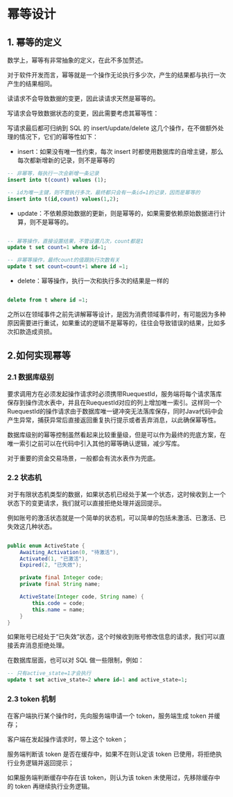 # 幂等设计

## 1. 幂等的定义

数学上，幂等有非常抽象的定义，在此不多加赘述。

对于软件开发而言，幂等就是一个操作无论执行多少次，产生的结果都与执行一次产生的结果相同。

读请求不会导致数据的变更，因此读请求天然是幂等的。

写请求会导致数据状态的变更，因此需要考虑其幂等性：

写请求最后都可归纳到 SQL 的 insert/update/delete 这几个操作，在不做额外处理的情况下，它们的幂等性如下：

- insert：如果没有唯一性约束，每次 insert 时都使用数据库的自增主键，那么每次都新增新的记录，则不是幂等的

```sql
-- 非幂等，每执行一次会新增一条记录
insert into t(count) values (1);

-- id为唯一主键，则不管执行多次，最终都只会有一条id=1的记录，因而是幂等的
insert into t(id,count) values(1,2);

```

- update：不依赖原始数据的更新，则是幂等的，如果需要依赖原始数据进行计算，则不是幂等的。

```sql

-- 幂等操作，直接设置结果，不管设置几次，count都是1
update t set count=1 where id=1;

-- 非幂等操作，最终count的值跟执行次数有关
update t set count=count+1 where id =1;

```

- delete：幂等操作，执行一次和执行多次的结果是一样的

```sql

delete from t where id =1;

```

之所以在领域事件之前先讲解幂等设计，是因为消费领域事件时，有可能因为多种原因需要进行重试，如果重试的逻辑不是幂等的，往往会导致错误的结果，比如多次扣款造成资损。

## 2.如何实现幂等

### 2.1 数据库级别

要求调用方在必须发起操作请求时必须携带RuequestId，服务端将每个请求落库保存到操作流水表中，并且在RuequestId对应的列上增加唯一索引。这样同一个RuequestId的操作请求由于数据库唯一键冲突无法落库保存，同时Java代码中会产生异常，捕获异常后直接返回重复执行提示或者丢弃消息，以此确保幂等性。

数据库级别的幂等控制虽然看起来比较重量级，但是可以作为最终的兜底方案，在唯一索引之前可以在代码中引入其他的幂等确认逻辑，减少写库。

对于重要的资金交易场景，一般都会有流水表作为兜底。

### 2.2 状态机

对于有限状态机类型的数据，如果状态机已经处于某一个状态，这时候收到上一个状态下的变更请求，我们就可以直接拒绝处理并返回提示。

例如账号的激活状态就是一个简单的状态机，可以简单的包括未激活、已激活、已失效这几种状态。

```java

public enum ActiveState {
    Awaiting_Activation(0, "待激活"),
    Activated(1, "已激活"),
    Expired(2, "已失效");

    private final Integer code;
    private final String name;

    ActiveState(Integer code, String name) {
        this.code = code;
        this.name = name;
    }
}

```

如果账号已经处于“已失效”状态，这个时候收到账号修改信息的请求，我们可以直接丢弃消息拒绝处理。

在数据库层面，也可以对 SQL 做一些限制，例如：

```sql
-- 只有active_state=1才会执行
update t set active_state=2 where id=1 and active_state=1;
```

### 2.3 token 机制

在客户端执行某个操作时，先向服务端申请一个 token，服务端生成 token 并缓存；

客户端在发起操作请求时，带上这个 token；

服务端判断该 token 是否在缓存中，如果不在则认定该 token 已使用，将拒绝执行业务逻辑并返回提示；

如果服务端判断缓存中存在该 token，则认为该 token 未使用过，先移除缓存中的 token 再继续执行业务逻辑。

<!--@include: ../footer.md-->
